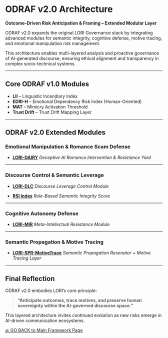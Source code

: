 # ODRAF v2.0 Architecture

**Outcome-Driven Risk Anticipation & Framing – Extended Modular Layer**

ODRAF v2.0 expands the original LORI Governance stack by integrating advanced modules for semantic integrity, cognitive defense, motive tracing, and emotional manipulation risk management.

This architecture enables multi-layered analysis and proactive governance of AI-generated discourse, ensuring ethical alignment and transparency in complex socio-technical systems.

---

## Core ODRAF v1.0 Modules

- **LII** – Linguistic Incendiary Index
- **EDRI-H** – Emotional Dependency Risk Index (Human-Oriented)
- **MAT** – Mimicry Activation Threshold
- **Trust Drift** – Trust Drift Mapping Layer

---

## ODRAF v2.0 Extended Modules

### Emotional Manipulation & Romance Scam Defense

- [**LORI-DAIRY**](LORI-DAIRY.md)
_Deceptive AI Romance Intervention & Resistance Yard_

---

### Discourse Control & Semantic Leverage

- [**LORI-DLC**](LORI-DLC.md)
_Discourse Leverage Control Module_

- [**RSI Index**](RSI_Index.md)
_Role-Based Semantic Integrity Score_

---

### Cognitive Autonomy Defense

- [**LORI-MIR**](LORI-MIR.md)
_Meta-Intellectual Resistance Module_

---

### Semantic Propagation & Motive Tracing

- [**LORI-SPR-MotiveTrace**](LORI-SPR-MotiveTrace.md)
_Semantic Propagation Resonator + Motive Tracing Layer_

---

## Final Reflection

ODRAF v2.0 embodies LORI’s core principle:

> **“Anticipate outcomes, trace motives, and preserve human sovereignty within the AI-governed discourse space.”**

This layered architecture invites continued evolution as new risks emerge in AI-driven communication ecosystems.

[🔙 GO BACK to Main Framework Page](../index.md)
